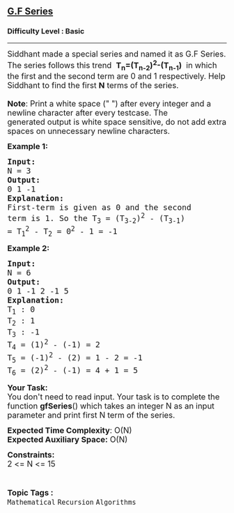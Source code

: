 <h2><a href="https://www.geeksforgeeks.org/problems/gf-series3535/1">G.F Series</a></h2><h3>Difficulty Level : Basic</h3><hr><div class="problems_problem_content__Xm_eO"><p><span style="font-size:18px">Siddhant made a special series and named it as G.F Series. The series follows this trend &nbsp;<strong>T<sub>n</sub>=(T<sub>n-2</sub>)<sup>2</sup>-(T<sub>n-1</sub>)</strong> &nbsp;in which the first and the second term are 0 and 1 respectively. Help Siddhant to find the first&nbsp;<strong>N</strong> terms of the series.<br>
<br>
<strong>Note</strong>: Print a white&nbsp;space (" ") after every integer and a newline character after every testcase.&nbsp;The generated&nbsp;output is white space sensitive, do not add extra spaces on unnecessary newline characters.</span></p>

<p><strong><span style="font-size:18px">Example 1:</span></strong></p>

<pre><strong><span style="font-size:18px">Input:
</span></strong><span style="font-size:18px">N = 3</span>
<strong><span style="font-size:18px">Output:
</span></strong><span style="font-size:18px">0 1 -1</span>
<strong><span style="font-size:18px">Explanation:
</span></strong><span style="font-size:18px">First-term is given as 0 and the second 
term is 1. So the T<sub>3</sub> = (T<sub>3-2</sub>)<sup>2</sup> - (T<sub>3-1</sub>) 
= T<sub>1</sub><sup>2</sup> - T<sub>2</sub> = 0<sup>2</sup> - 1 = -1</span></pre>

<p><strong><span style="font-size:18px">Example 2:</span></strong></p>

<pre><strong><span style="font-size:18px">Input:
</span></strong><span style="font-size:18px">N = 6</span>
<strong><span style="font-size:18px">Output:
</span></strong><span style="font-size:18px">0 1 -1 2 -1 5  </span>
<strong><span style="font-size:18px">Explanation:
</span></strong><span style="font-size:18px">T<sub>1</sub> : 0
T<sub>2</sub> : 1
T<sub>3</sub> : -1
T<sub>4</sub> = (1)<sup>2</sup> - (-1) = 2
T<sub>5</sub> = (-1)<sup>2</sup> - (2) = 1 - 2 = -1
T<sub>6</sub> = (2)<sup>2</sup> - (-1) = 4 + 1 = 5 </span></pre>

<p><span style="font-size:18px"><strong>Your Task:&nbsp;&nbsp;</strong></span><br>
<span style="font-size:18px">You don't need to read input. Your task is to complete the function&nbsp;<strong>gfSeries</strong>()&nbsp;which takes an integer N as an input parameter and print first N term of the series.</span></p>

<p><span style="font-size:18px"><strong>Expected Time Complexity</strong>:&nbsp;O(N)<br>
<strong>Expected Auxiliary Space:</strong>&nbsp;O(N)</span></p>

<p><span style="font-size:18px"><strong>Constraints:</strong><br>
2 &lt;= N&nbsp;&lt;= 15</span></p>
</div><br><p><span style=font-size:18px><strong>Topic Tags : </strong><br><code>Mathematical</code>&nbsp;<code>Recursion</code>&nbsp;<code>Algorithms</code>&nbsp;